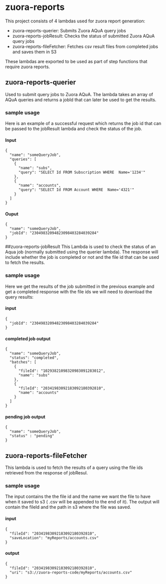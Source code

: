 # zuora-reports
This project consists of 4 lambdas used for zuora report generation:
* zuora-reports-querier: Submits Zuora AQuA query jobs
* zuora-reports-jobResult: Checks the status of submitted Zuora AQuA query jobs 
* zuora-reports-fileFetcher: Fetches csv result files from completed jobs and saves them in S3

These lambdas are exported to be used as part of step functions that require zuora reports.
## zuora-reports-querier
Used to submit query jobs to Zuora AQuA. The lambda takes an array of AQuA queries and returns a jobId that can later be used to get the results.
### sample usage
Here is an example of a successful request which returns the job id that can be passed to the jobResult lambda and check the status of the job.
#### Input
```
{
  "name": "someQueryJob",
  "queries": [
    {
      "name": "subs",
      "query": "SELECT Id FROM Subscription WHERE  Name='1234'"
    },
    {
      "name": "accounts",
      "query": "SELECT Id FROM Account WHERE  Name='4321'"
    }    
  ]
}
```
#### Ouput
```
{
  "name": "someQueryJob",
  "jobId": "23049832094823098403284039284"
}
```

##zuora-reports-jobResult
This Lambda is used to check the status of an Aqua job (normally submitted using the querier lambda).
The response will include whether the job is completed or not and the file id that can be used to fetch the results.
### sample usage
Here we get the results of the job submitted in the previous example and get a completed response with the file ids we will need to download the query results: 
#### input
```
{
  "jobId": "23049832094823098403284039284"
}
```
#### completed job output
```
{
  "name": "someQueryJob",
  "status": "completed",
  "batches": [
    {
      "fileId": "10293821098320983091283012",
      "name": "subs"
    },
    {
      "fileId": "20341983092183092180392810",
      "name": "accounts"
    }
  ]
}
```
#### pending job output
```
{
  "name": "someQueryJob",
  "status" : "pending"
}
```
## zuora-reports-fileFetcher
This lambda is used to fetch the results of a query using the file ids retrieved from the response of jobResul.

### sample usage
The input contains the the file id and the name we want the file to have when it saved to s3 ( .csv will be appended to the end of it).
The output will contain the fileId and the path in s3 where the file was saved.
 #### input
```
{
  "fileId": "20341983092183092180392810",
  "saveLocation": "myReports/accounts.csv"
}
```
#### output
```
{
  "fileId": "20341983092183092180392810",
  "uri": "s3://zuora-reports-code/myReports/accounts.csv"
}
```